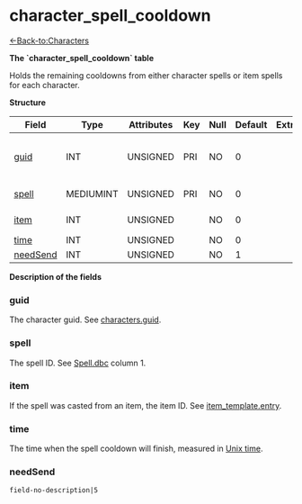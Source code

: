 # character\_spell\_cooldown

[<-Back-to:Characters](database-characters.md)

**The \`character\_spell\_cooldown\` table**

Holds the remaining cooldowns from either character spells or item spells for each character.

**Structure**

| Field         | Type      | Attributes | Key | Null | Default | Extra | Comment                            |
| ------------- | --------- | ---------- | --- | ---- | ------- | ----- | ---------------------------------- |
| [guid][1]     | INT       | UNSIGNED   | PRI | NO   | 0       |       | Global Unique Identifier, Low part |
| [spell][2]    | MEDIUMINT | UNSIGNED   | PRI | NO   | 0       |       | Spell Identifier                   |
| [item][3]     | INT       | UNSIGNED   |     | NO   | 0       |       | Item Identifier                    |
| [time][4]     | INT       | UNSIGNED   |     | NO   | 0       |       |                                    |
| [needSend][5] | INT       | UNSIGNED   |     | NO   | 1       |       |                                    |

[1]: #guid
[2]: #spell
[3]: #item
[4]: #time
[5]: #needsend

**Description of the fields**

### guid

The character guid. See [characters.guid](characters#guid).

### spell

The spell ID. See [Spell.dbc](spell) column 1.

### item

If the spell was casted from an item, the item ID. See [item\_template.entry](item_template#entry).

### time

The time when the spell cooldown will finish, measured in [Unix time](http://en.wikipedia.org/wiki/Unix_time).

### needSend

`field-no-description|5`